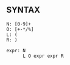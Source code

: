 SYNTAX
------

    N: [0-9]+
    O: [+-*/%]
    L: (
    R: )

    expr: N
          L O expr expr R
